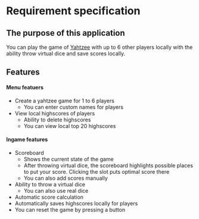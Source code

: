 # Requirement specification

## The purpose of this application

You can play the game of [Yahtzee](https://en.wikipedia.org/wiki/Yahtzee) with up to 6 other players locally with the ability throw virtual dice and save scores locally.

## Features
#### Menu featuers
+ Create a yahtzee game for 1 to 6 players
  + You can enter custom names for players
+ View local highscores of players
  + Ability to delete highscores
  + You can view local top 20 highscores
#### Ingame features
+ Scoreboard
  + Shows the current state of the game
  + After throwing virtual dice, the scoreboard highlights possible places to put your score. Clicking the slot puts optimal score there
  + You can also add scores manually
+ Ability to throw a virtual dice
  + You can also use real dice
+ Automatic score calculation
+ Automatically saves highscores locally for players
+ You can reset the game by pressing a button
